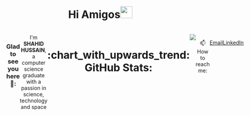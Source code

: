 
<h1 align="center">Hi Amigos<img width="32px" src="https://camo.githubusercontent.com/e8e7b06ecf583bc040eb60e44eb5b8e0ecc5421320a92929ce21522dbc34c891/68747470733a2f2f6d656469612e67697068792e636f6d2f6d656469612f6876524a434c467a6361737252346961377a2f67697068792e676966"/>
</h1>
<br>

<div style="display:flex;flex-direction:row;align-content:left;justify-content:left;" align="center">
  <h3><b>Glad to see you here</b>💙:</h3>
  <a>I'm <b>SHAHID HUSSAIN</b>, a  computer science graduate with a passion in science, technology and space</a><br>
  
  <h1>:chart_with_upwards_trend: GitHub Stats:</h1>
  <img src="https://github-readme-stats.vercel.app/api?username=shahidhussain07&show_icons=true&layout=compact"/>
  <p> 📫How to reach me: </p>
  <p><a href="mailto:hussainshahid9646@gmail.com">Email</a></p>
  <p> <a href="https://www.linkedin.com/in/shahid-hussain-500a93214">LinkedIn</a></p>
</div>


